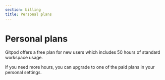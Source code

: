 ```yaml
---
section: billing
title: Personal plans
---
```


<script context="module">
  export const prerender = true;
</script>

# Personal plans

Gitpod offers a free plan for new users which includes 50 hours of standard workspace usage.

If you need more hours, you can upgrade to one of the paid plans in your personal settings.

<!-- TODO: Add image -->
